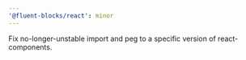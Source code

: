 ```yaml
---
'@fluent-blocks/react': minor
---
```


Fix no-longer-unstable import and peg to a specific version of react-components.
